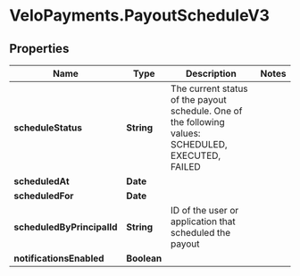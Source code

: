 # VeloPayments.PayoutScheduleV3

## Properties

Name | Type | Description | Notes
------------ | ------------- | ------------- | -------------
**scheduleStatus** | **String** | The current status of the payout schedule. One of the following values: SCHEDULED, EXECUTED, FAILED | 
**scheduledAt** | **Date** |  | 
**scheduledFor** | **Date** |  | 
**scheduledByPrincipalId** | **String** | ID of the user or application that scheduled the payout | 
**notificationsEnabled** | **Boolean** |  | 


